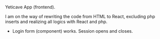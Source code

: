 Yeticave App (frontend).

I am on the way of rewriting the code from HTML to React, excluding php inserts and realizing all logics with React and php. 
- Login form (component) works. Session opens and closes.

